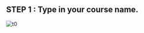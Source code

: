 ## STEP 1 : **Type in your course name.**

![t0](https://user-images.githubusercontent.com/23183656/36531000-86334634-17f7-11e8-9a1e-bdc173acb9ca.gif)
